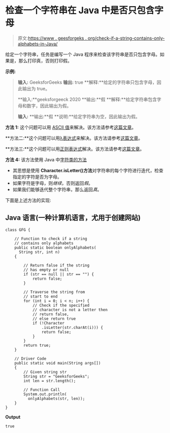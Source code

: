 # 检查一个字符串在 Java 中是否只包含字母

> 原文:[https://www . geesforgeks . org/check-if-a-string-contains-only-alphabets-in-Java/](https://www.geeksforgeeks.org/check-if-a-string-contains-only-alphabets-in-java/)

给定一个字符串，任务是编写一个 Java 程序来检查该字符串是否只包含字母。如果是，那么打印真，否则打印假。

**示例:**

> **输入:** GeeksforGeeks
> **输出:** true
> **解释:**给定的字符串只包含字母，因此输出为 true。
> 
> **输入:**geeksforgeeck 2020
> **输出:**假
> **解释:**给定字符串包含字母和数字，因此输出为假。
> 
> **输入:**
> **输出:**假
> **说明:**给定字符串为空，因此输出为假。

**方法 1:** 这个问题可以用 [ASCII 值](https://www.geeksforgeeks.org/program-print-ascii-value-character/)来解决。该方法请参考[这篇文章](https://www.geeksforgeeks.org/check-if-a-string-contains-only-alphabets-in-java-using-ascii-values/)。

**方法二:**这个问题可以用[λ表达式](https://www.geeksforgeeks.org/lambda-expressions-java-8/)来解决。该方法请参考[这篇文章](https://www.geeksforgeeks.org/check-if-a-string-contains-only-alphabets-in-java-using-lambda-expression/)。

**方法三:**这个问题可以用[正则表达式](https://www.geeksforgeeks.org/regular-expressions-in-java/)解决。该方法请参考[这篇文章](https://www.geeksforgeeks.org/check-if-a-string-contains-only-alphabets-in-java-using-regex/)。

**方法 4:** 该方法使用 Java 中[字符类的方法](https://www.geeksforgeeks.org/character-class-java/)

*   其思想是使用 **Character.isLetter()方法**对字符串的每个字符进行迭代，检查指定的字符是否为字母。
*   如果字符是字母，则*继续*，否则返回*假*。
*   如果我们能够迭代整个字符串，那么返回*真*。

下面是上述方法的实现:

## Java 语言(一种计算机语言，尤用于创建网站)

```
class GFG {

    // Function to check if a string
    // contains only alphabets
    public static boolean onlyAlphabets(
      String str, int n)
    {

        // Return false if the string
        // has empty or null
        if (str == null || str == "") {
            return false;
        }

        // Traverse the string from
        // start to end
        for (int i = 0; i < n; i++) {
            // Check if the specified
            // character is not a letter then
            // return false,
            // else return true
            if (!Character
                .isLetter(str.charAt(i))) {
                return false;
            }
        }
        return true;
    }

    // Driver Code
    public static void main(String args[])
    {
        // Given string str
        String str = "GeeksforGeeks";
        int len = str.length();

        // Function Call
        System.out.println(
          onlyAlphabets(str, len));
    }
}
```

**Output**

```
true

```